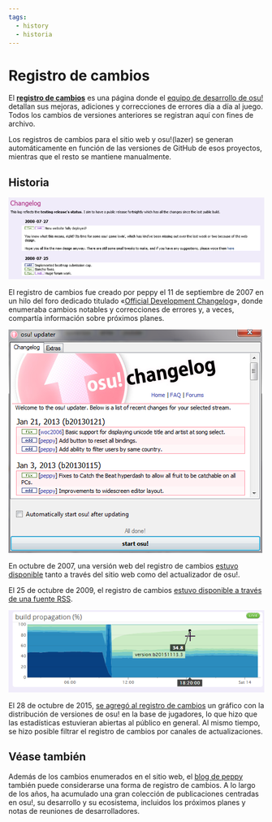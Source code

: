```yaml
---
tags:
  - history
  - historia
---
```


# Registro de cambios

El **[registro de cambios](https://osu.ppy.sh/home/changelog)** es una página donde el [equipo de desarrollo de osu!](/wiki/People/The_Team/Developers) detallan sus mejoras, adiciones y correcciones de errores día a día al juego. Todos los cambios de versiones anteriores se registran aquí con fines de archivo.

Los registros de cambios para el sitio web y osu!(lazer) se generan automáticamente en función de las versiones de GitHub de esos proyectos, mientras que el resto se mantiene manualmente.

## Historia

![](img/changelog-web-2007.png "El registro de cambios web en 2007")

El registro de cambios fue creado por peppy el 11 de septiembre de 2007 en un hilo del foro dedicado titulado «[Official Development Changelog](https://osu.ppy.sh/community/forums/topics/15)», donde enumeraba cambios notables y correcciones de errores y, a veces, compartía información sobre próximos planes.

![](img/changelog-osume-2013.png "Registro de cambios en el actualizador de osu! (2013)")

En octubre de 2007, una versión web del registro de cambios [estuvo disponible](https://osu.ppy.sh/community/forums/posts/2499) tanto a través del sitio web como del actualizador de osu!.

El 25 de octubre de 2009, el registro de cambios [estuvo disponible a través de una fuente RSS](https://osu.ppy.sh/community/forums/topics/19137).

![](img/build-propagation-graph-2015.png "Distribución de versiones de osu! (2015)")

El 28 de octubre de 2015, [se agregó al registro de cambios](https://web.archive.org/web/20151103161516/http://osu.ppy.sh:80/p/changelog) un gráfico con la distribución de versiones de osu! en la base de jugadores, lo que hizo que las estadísticas estuvieran abiertas al público en general. Al mismo tiempo, se hizo posible filtrar el registro de cambios por canales de actualizaciones.

## Véase también

Además de los cambios enumerados en el sitio web, el [blog de peppy](https://blog.ppy.sh/) también puede considerarse una forma de registro de cambios. A lo largo de los años, ha acumulado una gran colección de publicaciones centradas en osu!, su desarrollo y su ecosistema, incluidos los próximos planes y notas de reuniones de desarrolladores.
